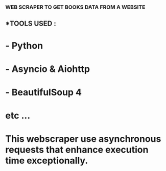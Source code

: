 ### WEB SCRAPER TO GET BOOKS DATA FROM A WEBSITE

## *TOOLS USED :

# - Python 
# - Asyncio & Aiohttp
# - BeautifulSoup 4

# etc ...

# This webscraper use asynchronous requests that enhance execution time exceptionally.
